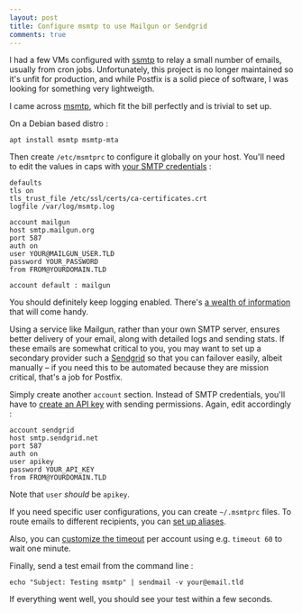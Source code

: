 ```yaml
---
layout: post
title: Configure msmtp to use Mailgun or Sendgrid
comments: true
---
```


I had a few VMs configured with [ssmtp](https://github.com/badoo/ssmtp/commits/master) to relay a small number of emails, usually from cron jobs. Unfortunately, this project is no longer maintained so it's unfit for production, and while Postfix is a solid piece of software, I was looking for something very lightweigth.

I came across [msmtp](http://msmtp.sourceforge.net/), which fit the bill perfectly and is trivial to set up.

On a Debian based distro :

```shell
apt install msmtp msmtp-mta
```

Then create `/etc/msmtprc` to configure it globally on your host. You'll need to edit the values in caps with [your SMTP credentials](https://help.mailgun.com/hc/en-us/articles/203409084-How-do-I-create-additional-SMTP-credentials-) :

```
defaults
tls on
tls_trust_file /etc/ssl/certs/ca-certificates.crt
logfile /var/log/msmtp.log

account mailgun
host smtp.mailgun.org
port 587
auth on
user YOUR@MAILGUN_USER.TLD
password YOUR_PASSWORD
from FROM@YOURDOMAIN.TLD

account default : mailgun
```

You should definitely keep logging enabled. There's [a wealth of information](http://msmtp.sourceforge.net/doc/msmtp.html#Logging) that will come handy.

Using a service like Mailgun, rather than your own SMTP server, ensures better delivery of your email, along with detailed logs and sending stats. If these emails are somewhat critical to you, you may want to set up a secondary provider such a [Sendgrid](https://sendgrid.com/) so that you can failover easily, albeit manually – if you need this to be automated because they are mission critical, that's a job for Postfix.

Simply create another `account` section. Instead of SMTP credentials, you'll have to [create an API key](https://sendgrid.com/docs/Classroom/Send/How_Emails_Are_Sent/api_keys.html) with sending permissions. Again, edit accordingly :

```
account sendgrid
host smtp.sendgrid.net
port 587
auth on
user apikey
password YOUR_API_KEY
from FROM@YOURDOMAIN.TLD
```

Note that `user` *should* be `apikey`.

If you need specific user configurations, you can create `~/.msmtprc` files. To route emails to different recipients, you can [set up aliases](http://msmtp.sourceforge.net/doc/msmtp.html#Aliases-file).

Also, you can [customize the timeout](http://msmtp.sourceforge.net/doc/msmtp.html#General-commands) per account using e.g. `timeout 60` to wait one minute.

Finally, send a test email from the command line :

```shell
echo "Subject: Testing msmtp" | sendmail -v your@email.tld
```

If everything went well, you should see your test within a few seconds.
